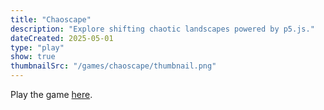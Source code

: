 ```yaml
---
title: "Chaoscape"
description: "Explore shifting chaotic landscapes powered by p5.js."
dateCreated: 2025-05-01
type: "play"
show: true
thumbnailSrc: "/games/chaoscape/thumbnail.png"
---
```


Play the game [here](/games/chaoscape/index.html).
